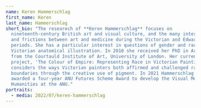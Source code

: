 ```yaml
---
name: Keren Hammerschlag
first_name: Keren
last_name: Hammerschlag
short_bio: "The researech of **Keren Hammerschlag** focuses on
  nineteenth-century British art and visual culture, and the many intersections
  and frictions between art and medicine during the Victorian and Edwardian
  periods. She has a particular interest in questions of gender and race in
  Victorian anatomical illustration. In 2010 she received her PhD in Art History
  from the Courtauld Institute of Art, University of London. Her current book
  project, 'The Colour of Empire: Representing Race in Victorian Painting,'
  considers the ways Victorian painters both affirmed and challenged racial
  boundaries through the creative use of pigment. In 2021 Hammerschlag was
  awarded a four-year ANU Futures Scheme Award to develop the Visual Medical
  Humanities at the ANU."
portraits:
  - media: 2022/07/keren-hammerschlag
---
```

